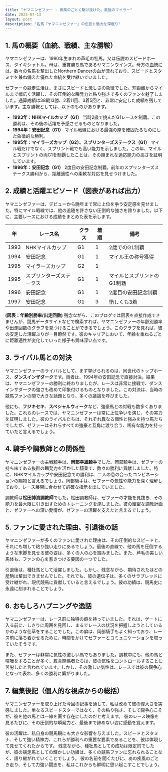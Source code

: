 ```yaml
---
title: "ヤマニンゼファー - 疾風のごとく駆け抜けた、最強のマイラー"
date: 2025-07-13
layout: post
description: "名馬『ヤマニンゼファー』の伝説と魅力を深堀り"
---
```


## 1. 馬の概要（血統、戦績、主な勝鞍）

ヤマニンゼファーは、1990年生まれの芦毛の牡馬。父は伝説のスピードホース、タイキシャトル。母は、重賞勝ち馬であるヤマニンウインズ。母方の血統には、数々の名馬を輩出したNorthern Dancerの血が流れており、スピードとスタミナを兼ね備えた優れた血統を受け継いでいました。

ゼファーの競走生活は、まさにスピードと激しさの象徴でした。短距離からマイルまで幅広く活躍し、その圧倒的な瞬発力と粘り強さで多くのファンを魅了しました。通算成績は38戦13勝、2着11回、3着5回と、非常に安定した成績を残しています。主な勝鞍としては、以下のものがあります。

* **1993年：NHKマイルカップ（G1）**  当時2歳で挑んだG1レースを制覇。この勝利は、その後の活躍を予感させるものとなりました。
* **1994年：安田記念（G1）**  マイル戦線における最強の座を確固たるものにした象徴的な勝利。
* **1995年：マイラーズカップ（G2）、スプリンターズステークス（G1）**  マイル戦だけでなく、スプリント戦でも高い能力を示しました。この年、マイルとスプリントの両G1を制覇したことは、その類まれな適応能力の高さを証明しています。
* **1996年：安田記念（G1）**  2度目の安田記念制覇。前年のスプリンターズステークス勝利から、距離適性への柔軟な対応を見せつけました。


## 2. 成績と活躍エピソード（図表があれば出力）

ヤマニンゼファーは、デビューから晩年まで常に上位を争う安定感を見せました。特にマイル戦線では、他の追随を許さない圧倒的な強さを誇りました。以下に、主要レースにおける成績をまとめた表を示します。

| 年 | レース名          | クラス | 着順 | 備考                                   |
|---|-----------------|-------|------|----------------------------------------|
| 1993 | NHKマイルカップ    | G1    | 1    | 2歳でのG1制覇                         |
| 1994 | 安田記念          | G1    | 1    | マイル王の称号獲得                      |
| 1995 | マイラーズカップ    | G2    | 1    |                                        |
| 1995 | スプリンターズステークス | G1    | 1    | マイルとスプリントのG1制覇             |
| 1996 | 安田記念          | G1    | 1    | 2度目の安田記念制覇                      |
| 1997 | 安田記念          | G1    | 3    | 惜しくも3着                           |


**(図表：年齢別勝率/出走回数)**  残念ながら、このブログでは図表を直接作成できませんが、競馬データサイトなどで検索すれば、ヤマニンゼファーの年齢別勝率や出走回数のグラフを見つけることができるでしょう。このグラフを見れば、彼の安定した活躍ぶりが一目瞭然です。彼のキャリアにおいて、年齢を重ねるごとに距離適性が変化していった様子も興味深い点です。


## 3. ライバル馬との対決

ヤマニンゼファーのライバルとして、まず挙げられるのは、同世代のトップホース、**ダンスインザダーク**です。両者は、1994年の安田記念で直接対決。結果は、ヤマニンゼファーの勝利に終わりましたが、レースは非常に接戦で、ダンスインザダークの強さも改めて印象付けるものとなりました。この対決は、当時の競馬ファンの間で大きな話題となり、多くの議論を呼びました。

他にも、**フジキセキ**、**スペシャルウィーク**など、強豪馬との対戦も数多くありました。これらのレースでは、ヤマニンゼファーは常に上位争いを演じ、その実力を証明しました。彼のライバルたちは、それぞれ異なる個性と強みを持つ馬たちでしたが、ゼファーはそれらすべての強豪と互角に渡り合う、稀有な能力を持っていたと言えるでしょう。


## 4. 騎手や調教師との関係性

ヤマニンゼファーの主戦騎手は、**岡部幸雄騎手**でした。岡部騎手は、ゼファーの持ち味である抜群の瞬発力を活かした騎乗で、数々の勝利に貢献しました。特に、NHKマイルカップや安田記念での勝利は、二人の息の合ったコンビネーションの賜物と言えるでしょう。岡部騎手は、ゼファーの気性や能力を深く理解しており、レース展開に合わせて的確な指示を出していました。

調教師は**松田博資調教師**でした。松田調教師は、ゼファーの才能を見抜き、その能力を最大限に引き出すためのトレーニングを施しました。彼の緻密な調教計画と、ゼファーへの深い愛情が、ゼファーの活躍を支えたと言えるでしょう。


## 5. ファンに愛された理由、引退後の話

ヤマニンゼファーが多くのファンに愛された理由は、その圧倒的なスピードと、それにも増して粘り強い走りにあるでしょう。最後の直線で、他の馬を圧倒するような末脚を見せる彼の姿は、多くの人の心を掴みました。また、芦毛の美しい馬体も、ファンの心を惹きつける要因の一つでした。

引退後は、種牡馬として活躍しました。しかし、残念ながら、期待されたほどの産駒は輩出できませんでした。それでも、彼の遺伝子は、多くのサラブレッドに受け継がれ、現代競馬に貢献していると言えるでしょう。彼の功績は、競馬史に永遠に刻まれることでしょう。


## 6. おもしろハプニングや逸話

ヤマニンゼファーは、レース前に独特の癖を持っていました。それは、ゲートに入る前に、しきりに周囲を見回し、まるでレースの状況を把握しようとしているかのような仕草をすることでした。この癖は、岡部騎手もよく知っており、レース前に落ち着かせるために、時間をかけてゼファーとコミュニケーションを取っていたそうです。

また、ゼファーは非常に気性の激しい馬でもありました。調教中にも、他の馬と喧嘩をすることが多く、厩舎関係者たちは、彼の気性をコントロールすることに苦労したと言われています。しかし、その激しい気性は、レースでは彼の闘争心となって表れ、多くの勝利に繋がりました。


## 7. 編集後記（個人的な視点からの総括）

ヤマニンゼファーを取り上げた今回の記事を通して、私は改めて彼の偉大さを実感しました。単なるスピードスターではなく、その粘り強さ、そして闘争心こそが、彼を他の馬とは一線を画す存在にしたのだと考えます。  彼のレース映像を見るたびに、その圧倒的な瞬発力と、最後まで諦めない姿に感動を覚えます。

彼の活躍は、私自身の競馬観にも大きな影響を与えました。スピードとスタミナ、そして強い精神力、これらが勝利への重要な要素であることを、彼は体現して見せてくれたからです。  残念ながら、種牡馬としての成功は限定的でしたが、彼の競走馬としての輝かしい功績は、多くの競馬ファンに忘れられることなく、語り継がれていくことでしょう。  彼の名前を聞くたびに、あの疾風のごとき走り、そして力強い闘志を、私はこれからも鮮明に思い起こすことでしょう。
